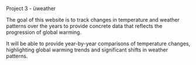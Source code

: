 Project 3 - üweather

The goal of this website is to track changes in temperature and weather patterns over the years to provide concrete data that reflects the progression of global warming. 

It will be able to provide year-by-year comparisons of temperature changes, highlighting global warming trends and significant shifts in weather patterns.